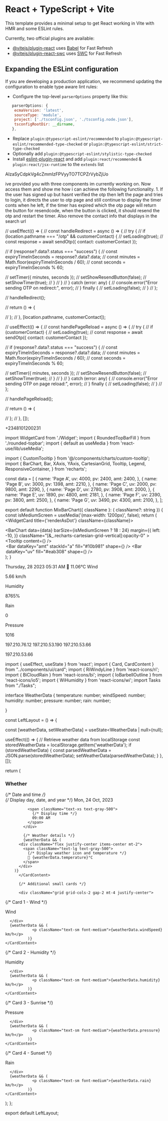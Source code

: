 # React + TypeScript + Vite

This template provides a minimal setup to get React working in Vite with HMR and some ESLint rules.

Currently, two official plugins are available:

- [@vitejs/plugin-react](https://github.com/vitejs/vite-plugin-react/blob/main/packages/plugin-react/README.md) uses [Babel](https://babeljs.io/) for Fast Refresh
- [@vitejs/plugin-react-swc](https://github.com/vitejs/vite-plugin-react-swc) uses [SWC](https://swc.rs/) for Fast Refresh

## Expanding the ESLint configuration

If you are developing a production application, we recommend updating the configuration to enable type aware lint rules:

- Configure the top-level `parserOptions` property like this:

```js
   parserOptions: {
    ecmaVersion: 'latest',
    sourceType: 'module',
    project: ['./tsconfig.json', './tsconfig.node.json'],
    tsconfigRootDir: __dirname,
   },
```

- Replace `plugin:@typescript-eslint/recommended` to `plugin:@typescript-eslint/recommended-type-checked` or `plugin:@typescript-eslint/strict-type-checked`
- Optionally add `plugin:@typescript-eslint/stylistic-type-checked`
- Install [eslint-plugin-react](https://github.com/jsx-eslint/eslint-plugin-react) and add `plugin:react/recommended` & `plugin:react/jsx-runtime` to the `extends` list


AIzaSyCdpkVg4cZmmIzFPVyyTO7TCPZrVybZjUo

ive provided you with three components im currently working on. Now access them and  show me how i can achieve the following functionality. 1. If the user has signed up but hasnt verified the otp then left the page and tries to login, it directs the user to otp page and still continue to display the timer conts when he left, if the timer has expired which the otp page will return the button for resendcode, when the button is clicked, it should resend the otp and restart the timer. Also remove the contact info that displays in the search url







  // useEffect(() => {
  //   const handleRedirect = async () => {
  //     try {
  //       if (location.pathname === "/otp" && customerContact) {
  //         setLoading(true);
  //         const response = await sendOtp({ contact: customerContact });

  //         if (response?.data?.status === "success") {
  //           const expiryTimeInSeconds = response?.data?.data;
  //           const minutes = Math.floor(expiryTimeInSeconds / 60);
  //           const seconds = expiryTimeInSeconds % 60;

  //           setTimer({ minutes, seconds });
  //           setShowResendButton(false);
  //           setShowTimer(true);
  //         }
  //       }
  //     } catch (error: any) {
  //       console.error("Error sending OTP on redirect:", error);
  //     } finally {
  //       setLoading(false);
  //     }
  //   };

  //   handleRedirect(); 

  //   return () => {
      
  //   };
  // }, [location.pathname, customerContact]); 

  // useEffect(() => {
  //   const handlePageReload = async () => {
  //     try {
  //       if (customerContact) {
  //         setLoading(true);
  //         const response = await sendOtp({ contact: customerContact });

  //         if (response?.data?.status === "success") {
  //           const expiryTimeInSeconds = response?.data?.data;
  //           const minutes = Math.floor(expiryTimeInSeconds / 60);
  //           const seconds = expiryTimeInSeconds % 60;

  //           setTimer({ minutes, seconds });
  //           setShowResendButton(false);
  //           setShowTimer(true);
  //         }
  //       }
  //     } catch (error: any) {
  //       console.error("Error sending OTP on page reload:", error);
  //     } finally {
  //       setLoading(false);
  //     }
  //   };

  //   handlePageReload(); 

  //   return () => {
      
  //   };
  // }, []); 






  +2348101200231









  
import WidgetCard from './Widget';
import { RoundedTopBarFill } from './rounded-topbar';
import { default as useMedia } from 'react-use/lib/useMedia';

import { CustomTooltip } from '@/components/charts/custom-tooltip';
import {
    BarChart,
    Bar,
    XAxis,
    YAxis,
    CartesianGrid,
    Tooltip,
    Legend,
    ResponsiveContainer,
  } from 'recharts';



  const data = [
    {
      name: 'Page A',
      uv: 4000,
      pv: 2400,
      amt: 2400,
    },
    {
      name: 'Page B',
      uv: 3000,
      pv: 1398,
      amt: 2210,
    },
    {
      name: 'Page C',
      uv: 2000,
      pv: 9800,
      amt: 2290,
    },
    {
      name: 'Page D',
      uv: 2780,
      pv: 3908,
      amt: 2000,
    },
    {
      name: 'Page E',
      uv: 1890,
      pv: 4800,
      amt: 2181,
    },
    {
      name: 'Page F',
      uv: 2390,
      pv: 3800,
      amt: 2500,
    },
    {
      name: 'Page G',
      uv: 3490,
      pv: 4300,
      amt: 2100,
    },
  ];
  
  export default function MixBarChart({ className }: { className?: string }) {
    const isMediumScreen = useMedia('(max-width: 1200px)', false);
    return (
      <WidgetCard title={'renderAsDot'} className={className}>
        <div className="mt-5 aspect-[1060/660] w-full lg:mt-7">
          <ResponsiveContainer width="100%" height="100%">
            <BarChart
              data={data}
              barSize={isMediumScreen ? 18 : 24}
              margin={{
                left: -10,
              }}
              className="[&_.recharts-cartesian-grid-vertical]:opacity-0"
            >
              <CartesianGrid strokeDasharray="3 3" />
              <XAxis tickLine={false} dataKey="name" />
              <YAxis tickLine={false} />
              <Tooltip content={<CustomTooltip />} />
              <Legend />
              <Bar dataKey="pv" stackId="a" fill="#1B9C5C" />
              <Bar
                dataKey="amt"
                stackId="a"
                fill="#10b981"
                shape={<RoundedTopBarFill />}
              />
              <Bar dataKey="uv" fill="#eab308" shape={<RoundedTopBarFill />} />
            </BarChart>
          </ResponsiveContainer>
        </div>
      </WidgetCard>
    );
  }

  Thursday, 28 2023
05:31 AM
🌙 11.06°C
Wind

5.66 km/h

Humidity

8765%

Rain

0

Pressure

1016

197.210.76.12
 197.210.53.190
 197.210.53.66


197.210.53.66

  
  
  
  
  
  import { useEffect, useState } from 'react';
import { Card, CardContent } from "../components/ui/card";
import { RiWindyLine } from 'react-icons/ri';
import { BiCloudRain } from 'react-icons/bi';
import { IoBarbellOutline } from 'react-icons/io5';
import { WiHumidity } from 'react-icons/wi';
import Tasks from "./Tasks";


interface WeatherData {
  temperature: number;
  windSpeed: number;
  humidity: number;
  pressure: number;
  rain: number;
 
}

const LeftLayout = () => {

  const [weatherData, setWeatherData] = useState<WeatherData | null>(null);


  useEffect(() => {
    // Retrieve weather data from localStorage
    const storedWeatherData = localStorage.getItem('weatherData');
    if (storedWeatherData) {
      const parsedWeatherData = JSON.parse(storedWeatherData);
      setWeatherData(parsedWeatherData);
    }
  }, []);




  return (
    <div className="fixed end-0">
      <div className=" ">
        <div className="bg-[#CCE6DA] rounded-lg shadow-sm p-6   h-full">
          <h3 className="text-lg font-bold leading-tight text-green-900 ">
            Whether
          </h3>
          <CardContent className="p-2">
            {/* Date and time */}
            <div className="flex justify-between items-center mt-2">
              <span className="text-xs text-gray-500">
                {/* Display day, date, and year */}
                Mon, 24 Oct, 2023
              </span>

              <span className="text-xs text-gray-500">
                {/* Display time */}
                09:00 AM
              </span>
            </div>

            {/* Weather details */}
            {weatherData && (
          <div className="flex justify-center items-center mt-2">
            <span className="text-lg text-gray-500">
              {/* Display weather icon and temperature */}
              🌙 {weatherData.temperature}°C
            </span>
          </div>
        )}
          </CardContent>

          {/* Additional small cards */}

          <div className="grid grid-cols-2 gap-2 mt-4 justify-center">
  {/* Card 1 - Wind */}
  <Card className="bg-white bg-opacity-60 backdrop-filter backdrop-blur-lg border border-gray-200 rounded-md shadow-md">
    <CardContent>
      <div className="flex items-center justify-between">
        <div className="flex items-center">
          <RiWindyLine className="mr-2" />
          <p className="text-xs text-gray-500">Wind</p>
        </div>
       
      </div>
      {weatherData && (
                <p className="text-sm font-medium">{weatherData.windSpeed} km/h</p>
              )}
    </CardContent>
  </Card>

  {/* Card 2 - Humidity */}
  <Card className="bg-white bg-opacity-60 backdrop-filter backdrop-blur-lg border border-gray-200 rounded-md shadow-md">
    <CardContent>
      <div className="flex items-center justify-between">
        <div className="flex items-center">
          <WiHumidity className="mr-2" />
          <p className="text-xs text-gray-500">Humidity</p>
        </div>
        
      </div>
      {weatherData && (
                <p className="text-sm font-medium">{weatherData.humidity} km/h</p>
              )}
    </CardContent>
  </Card>

  {/* Card 3 - Sunrise */}
  <Card className="bg-white bg-opacity-60 backdrop-filter backdrop-blur-lg border border-gray-200 rounded-md shadow-md">
    <CardContent>
      <div className="flex items-center justify-between">
        <div className="flex items-center">
          <IoBarbellOutline className="mr-2" />
          <p className="text-xs text-gray-500">Pressure</p>
        </div>
       
      </div>
      {weatherData && (
                <p className="text-sm font-medium">{weatherData.pressure} km/h</p>
              )}
    </CardContent>
  </Card>

  {/* Card 4 - Sunset */}
  <Card className="bg-white bg-opacity-60 backdrop-filter backdrop-blur-lg border border-gray-200 rounded-md shadow-md">
    <CardContent>
      <div className="flex items-center justify-between">
        <div className="flex items-center">
          <BiCloudRain className="mr-2" />
          <p className="text-xs text-gray-500">Rain</p>
        </div>
        
      </div>
      {weatherData && (
                <p className="text-sm font-medium">{weatherData.rain} km/h</p>
              )}
    </CardContent>
  </Card>
</div>
        </div>
      </div>
      <div className=" h-full">
        <Tasks />
      </div>
    </div>
  );
};

export default LeftLayout;








